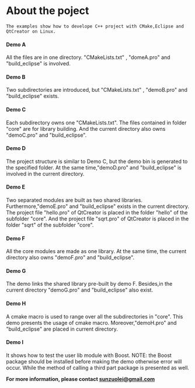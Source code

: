 # About the poject
```
The examples show how to develope C++ project with CMake,Eclipse and QtCreator on Linux.
```

#### Demo A
All the files are in one directory.  "CMakeLists.txt" , "domeA.pro" and "build_eclipse" is involved.
#### Demo B
Two subdirectories are introduced, but "CMakeLists.txt" , "demoB.pro" and "build_eclipse" exists.
#### Demo C
Each subdirectory owns one "CMakeLists.txt". The files contained in folder "core" are for library building.
And the current directory also owns "demoC.pro" and "build_eclipse".
#### Demo D
The project structure is similar to Demo C, but the demo bin is generated to the specified folder.
At the same time,"demoD.pro" and "build_eclipse" is involved in the current directory.
#### Demo E
Two separated modules are built as two shared libraries. 
Furthermore,"demoE.pro" and "build_eclipse" exists in the current directory.
The project file "hello.pro" of QtCreator is placed in the folder "hello" of the subfolder "core".
And the project file "sqrt.pro" of QtCreator is placed in the folder "sqrt" of the subfolder "core".
#### Demo F
All the core modules are made as one library.
At the same time, the current directory also owns "demoF.pro" and "build_eclipse".
#### Demo G
The demo links the shared library pre-built by demo F.
Besides,in the current directory "demoG.pro" and "build_eclipse" also exist.
#### Demo H
A cmake macro is used to range over all the subdirectories in "core". This demo presents the usage of cmake macro.
Moreover,"demoH.pro" and "build_eclipse" are placed in current directory.
#### Demo I
It shows how to test the user lib module with Boost. NOTE: the Boost package should be installed before making the demo otherwise error will occur. While the method of calling a third part package is presented as well. 

**For more information, please contact [sunzuolei@gmail.com](http://mpig.com.cn)**

